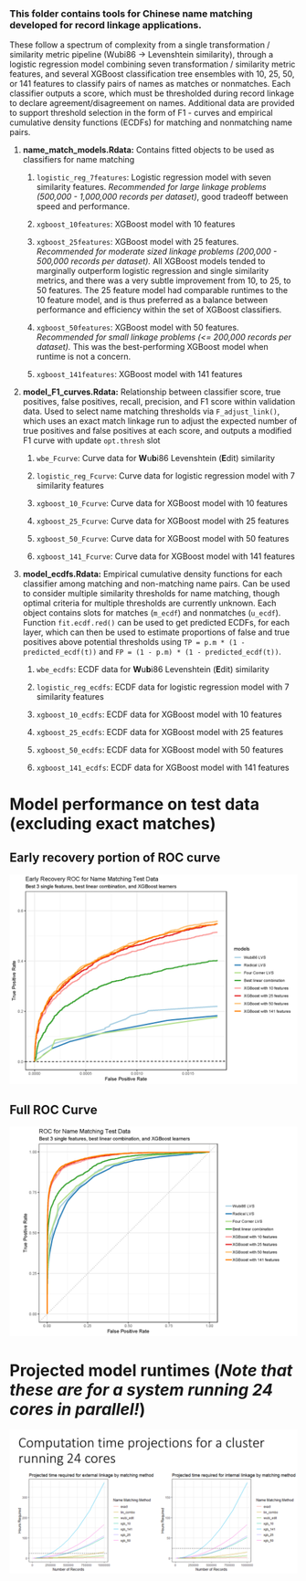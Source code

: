 ### This folder contains tools for Chinese name matching developed for record linkage applications. 

These follow a spectrum of complexity from a single transformation / similarity metric pipeline (Wubi86 -> Levenshtein similarity), 
through a logistic regression model combining seven transformation / similarity metric features, and several XGBoost classification tree 
ensembles with 10, 25, 50, or 141 features to classify pairs of names as matches or nonmatches. Each classifier outputs a score, which 
must be thresholded during record linkage to declare agreement/disagreement on names. Additional data are provided to support threshold 
selection in the form of F1 - curves and empirical cumulative density functions (ECDFs) for matching and nonmatching name pairs.

1. **name_match_models.Rdata:** Contains fitted objects to be used as classifiers for name matching

   1. `logistic_reg_7features`: Logistic regression model with seven similarity features. 
   *Recommended for large linkage problems (500,000 - 1,000,000 records per dataset)*, good tradeoff between speed and performance.
   
   1. `xgboost_10features`: XGBoost model with 10 features
   
   1. `xgboost_25features`: XGBoost model with 25 features. *Recommended for moderate sized linkage problems 
   (200,000 - 500,000 records per dataset).*
   All XGBoost models tended to marginally outperform logistic regression and single similarity metrics, and there was a very subtle 
   improvement from 10, to 25, to 50 features. The 25 feature model had comparable runtimes to the 10 feature model, and is thus 
   preferred as a balance between performance and efficiency within the set of XGBoost classifiers.
   
   1. `xgboost_50features`: XGBoost model with 50 features. *Recommended for small linkage problems (<= 200,000 records per dataset).* 
   This was the best-performing XGBoost model when runtime is not a concern.
   
   1. `xgboost_141features`: XGBoost model with 141 features
   
1. **model_F1_curves.Rdata:** Relationship between classifier score, true positives, false positives, recall, precision, and F1 score 
within validation data. Used to select name matching thresholds via `F_adjust_link()`, which uses an exact match linkage run to 
adjust the expected number of true positives and false positives at each score, and outputs a modified F1 curve with update `opt.thresh` slot
   
   1. `wbe_Fcurve`: Curve data for **W**u**b**i86 Levenshtein (**E**dit) similarity
   
   1. `logistic_reg_Fcurve`: Curve data for logistic regression model with 7 similarity features
   
   1. `xgboost_10_Fcurve`: Curve data for XGBoost model with 10 features
   
   1. `xgboost_25_Fcurve`: Curve data for XGBoost model with 25 features
   
   1. `xgboost_50_Fcurve`: Curve data for XGBoost model with 50 features
   
   1. `xgboost_141_Fcurve`: Curve data for XGBoost model with 141 features
   
1. **model_ecdfs.Rdata:** Empirical cumulative density functions for each classifier among matching and non-matching name pairs. 
Can be used to consider multiple similarity thresholds for name matching, though optimal criteria for multiple thresholds are currently
unknown. Each object contains slots for matches (`m_ecdf`) and nonmatches (`u_ecdf`). 
Function `fit.ecdf.red()` can be used to get predicted ECDFs, for each layer, which can then be used to estimate proportions of false 
and true positives above potential thresholds using `TP = p.m * (1 - predicted_ecdf(t))` and `FP = (1 - p.m) * (1 - predicted_ecdf(t))`.

   1. `wbe_ecdfs`: ECDF data for **W**u**b**i86 Levenshtein (**E**dit) similarity
   
   1. `logistic_reg_ecdfs`: ECDF data for logistic regression model with 7 similarity features
   
   1. `xgboost_10_ecdfs`: ECDF data for XGBoost model with 10 features
   
   1. `xgboost_25_ecdfs`: ECDF data for XGBoost model with 25 features
   
   1. `xgboost_50_ecdfs`: ECDF data for XGBoost model with 50 features
   
   1. `xgboost_141_ecdfs`: ECDF data for XGBoost model with 141 features


# Model performance on test data (excluding exact matches)

## Early recovery portion of ROC curve
![Early recovery portion of ROC curve](https://github.com/OPTI-SURVEIL/RLManual/blob/master/images/ROCE_test.png)

## Full ROC Curve
![Full ROC Curve](https://github.com/OPTI-SURVEIL/RLManual/blob/master/images/ROC_test.png)

# Projected model runtimes (*Note that these are for a system running 24 cores in parallel!*)
![Projected runtimes](https://github.com/OPTI-SURVEIL/RLManual/blob/master/images/Runtimes.png)

